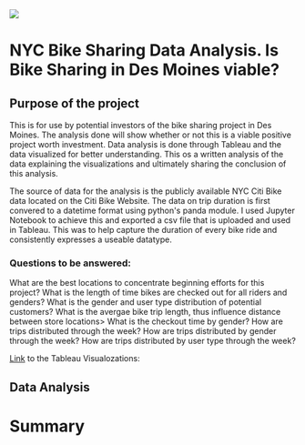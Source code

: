 <img src = "https://scwcontent.affino.com/AcuCustom/Sitename/DAM/014/bikeshare_Adobe.jpg">

# NYC Bike Sharing Data Analysis. Is Bike Sharing in Des Moines viable?

## Purpose of the project

This is for use by potential investors of the bike sharing project in Des Moines. The analysis done will show whether or not this is a viable positive project worth investment. Data analysis is done through Tableau and the data visualized for better understanding. This os a written analysis of the data explaining the visualizations and ultimately sharing the conclusion of this analysis.

The source of data for the analysis is the publicly available NYC Citi Bike data located on the Citi Bike Website. 
The data on trip duration is first convered to a datetime format using python's panda module. I used Jupyter Notebook to achieve this and exported a csv file that is uploaded and used in Tableau. This was to help capture the duration of every bike ride and consistently expresses a useable datatype.

### Questions to be answered:

What are the best locations to concentrate beginning efforts for this project?
What is the length of time bikes are checked out for all riders and genders?
What is the gender and user type distribution of potential customers?
What is the avergae bike trip length, thus influence distance between store locations>
What is the checkout time by gender?
How are trips distributed through the week?
How are trips distributed by gender through the week?
How are trips distributed by user type through the week?

[Link](https://public.tableau.com/app/profile/nehemiah.maheto/viz/Module14Challenge_16592899079540/Story1?publish=yes) to the Tableau Visualozations:

## Data Analysis



# Summary
